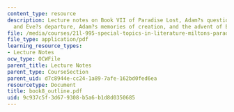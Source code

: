 ```yaml
---
content_type: resource
description: Lecture notes on Book VII of Paradise Lost, Adam?s questions on astronomy
  and Eve?s departure, Adam?s memories of creation, and the advent of Eve.
file: /media/courses/21l-995-special-topics-in-literature-miltons-paradise-lost-january-iap-2008/9c937c5f3d679308b5a6b1d8d0350685_book8_outline.pdf
file_type: application/pdf
learning_resource_types:
- Lecture Notes
ocw_type: OCWFile
parent_title: Lecture Notes
parent_type: CourseSection
parent_uid: d7c8944e-cc24-1a89-7afe-162bd0fed6ea
resourcetype: Document
title: book8_outline.pdf
uid: 9c937c5f-3d67-9308-b5a6-b1d8d0350685
---
```

